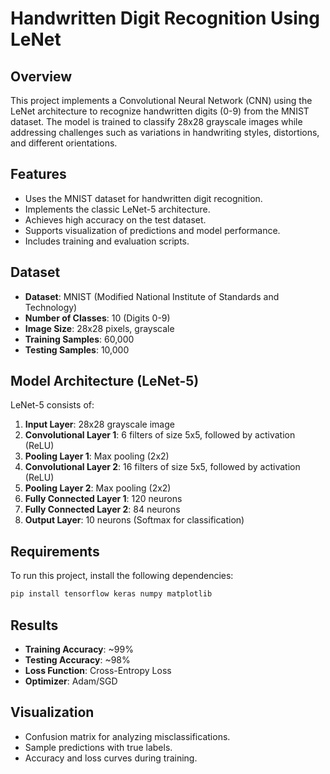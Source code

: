 # Handwritten Digit Recognition Using LeNet

## Overview
This project implements a Convolutional Neural Network (CNN) using the LeNet architecture to recognize handwritten digits (0-9) from the MNIST dataset. The model is trained to classify 28x28 grayscale images while addressing challenges such as variations in handwriting styles, distortions, and different orientations.

## Features
- Uses the MNIST dataset for handwritten digit recognition.
- Implements the classic LeNet-5 architecture.
- Achieves high accuracy on the test dataset.
- Supports visualization of predictions and model performance.
- Includes training and evaluation scripts.

## Dataset
- **Dataset**: MNIST (Modified National Institute of Standards and Technology)
- **Number of Classes**: 10 (Digits 0-9)
- **Image Size**: 28x28 pixels, grayscale
- **Training Samples**: 60,000
- **Testing Samples**: 10,000

## Model Architecture (LeNet-5)
LeNet-5 consists of:
1. **Input Layer**: 28x28 grayscale image
2. **Convolutional Layer 1**: 6 filters of size 5x5, followed by activation (ReLU)
3. **Pooling Layer 1**: Max pooling (2x2)
4. **Convolutional Layer 2**: 16 filters of size 5x5, followed by activation (ReLU)
5. **Pooling Layer 2**: Max pooling (2x2)
6. **Fully Connected Layer 1**: 120 neurons
7. **Fully Connected Layer 2**: 84 neurons
8. **Output Layer**: 10 neurons (Softmax for classification)

## Requirements
To run this project, install the following dependencies:
```bash
pip install tensorflow keras numpy matplotlib
```

 
## Results
- **Training Accuracy**: ~99%
- **Testing Accuracy**: ~98%
- **Loss Function**: Cross-Entropy Loss
- **Optimizer**: Adam/SGD

## Visualization
- Confusion matrix for analyzing misclassifications.
- Sample predictions with true labels.
- Accuracy and loss curves during training.

   
